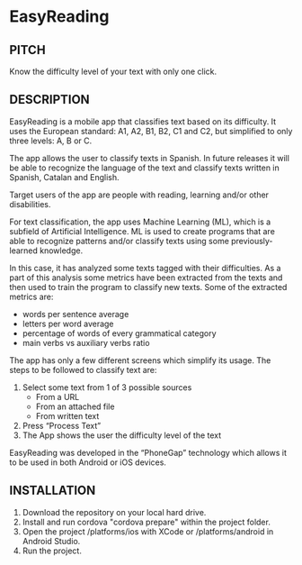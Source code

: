 # EasyReading

## PITCH
Know the difficulty level of your text with only one click.

## DESCRIPTION
EasyReading is a mobile app that classifies text based on its difficulty. It uses the European standard: A1, A2, B1, B2, C1 and C2, but simplified to only three levels: A, B or C.

The app allows the user to classify texts in Spanish. In future releases it will be able to recognize the language of the text and classify texts written in Spanish, Catalan and English. 

Target users of the app are people with reading, learning and/or other disabilities.

For text classification, the app uses Machine Learning (ML), which is a subfield of Artificial Intelligence. ML is used to create programs that are able to recognize patterns and/or classify texts using some previously-learned knowledge. 

In this case, it has analyzed some texts tagged with their difficulties. As a part of this analysis some metrics have been extracted from the texts and then used to train the program to classify new texts. Some of the extracted metrics are:
- words per sentence average
- letters per word average
- percentage of words of every grammatical category
- main verbs vs auxiliary verbs ratio

The app has only a few different screens which simplify its usage. The steps to be followed to classify text are:
1. Select some text from 1 of 3 possible sources
      - From a URL
      - From an attached file
      - From written text
2. Press “Process Text”
3. The App shows the user the difficulty level of the text

EasyReading was developed in the “PhoneGap” technology which allows it to be used in both Android or iOS devices.

## INSTALLATION

1. Download the repository on your local hard drive.
2. Install and run cordova "cordova prepare" within the project folder.
3. Open the project /platforms/ios with XCode or /platforms/android in Android Studio.
4. Run the project.
